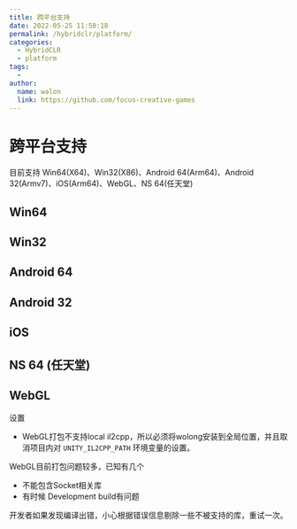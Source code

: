 ```yaml
---
title: 跨平台支持
date: 2022-05-25 11:50:18
permalink: /hybridclr/platform/
categories:
  - HybridCLR
  - platform
tags:
  - 
author: 
  name: walon
  link: https://github.com/focus-creative-games
---
```


# 跨平台支持

目前支持 Win64(X64)、Win32(X86)、Android 64(Arm64)、Android 32(Armv7)、iOS(Arm64)、WebGL、NS 64(任天堂)

## Win64

## Win32

## Android 64

## Android 32

## iOS

## NS 64 (任天堂)

## WebGL

设置

- WebGL打包不支持local il2cpp，所以必须将wolong安装到全局位置，并且取消项目内对 `UNITY_IL2CPP_PATH` 环境变量的设置。

WebGL目前打包问题较多，已知有几个

- 不能包含Socket相关库
- 有时候 Development build有问题

开发者如果发现编译出错，小心根据错误信息剔除一些不被支持的库，重试一次。
